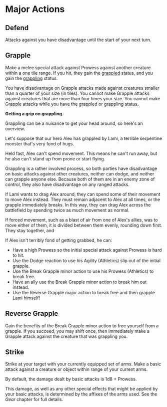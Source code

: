 # Major Actions

## Defend

Attacks against you have disadvantage until the start of your next turn.

## Grapple

Make a melee special attack against Prowess against another creature within a one tile range. If you hit, they gain the [grappled](../../conditions/statuses.md?id=grappled) status, and you gain the [grappling](../../conditions/statuses.md?id=grappling) status.

You have disadvantage on Grapple attacks made against creatures smaller than a quarter of your size (in tiles). You cannot make Grapple attacks against creatures that are more than four times your size. You cannot make Grapple attacks while you have the grappled or grappling status.

<div class="infobox">

**Getting a grip on grappling**

Grappling can be a nuisance to get your head around, so here's an overview.

Let's suppose that our hero Alex has grappled by Lami, a terrible serpentine monster that's very fond of hugs.

Held fast, Alex can't spend movement. This means he can't run away, but he also can't stand up from prone or start flying.

Grappling is a rather involved process, so both parties have disadvantage on basic attacks against other creatures, neither can dodge, and neither can grapple anyone else. Because both of them are in an enemy zone of control, they also have disadvantage on any ranged attacks.

If Lami wants to drag Alex around, they can spend some of their movement to move Alex instead. They must remain adjacent to Alex at all times, or the grapple immediately breaks. In this way, they can drag Alex across the battlefield by spending twice as much movement as normal.

If forced movement, such as a blast of air from one of Alex's allies, was to move either of them, it is divided between them evenly, rounding down first. They stay together, and

If Alex isn't terribly fond of getting grabbed, he can:

- Have a high Prowess so the initial special attack against Prowess is hard to hit.
- Use the Dodge reaction to use his Agility (Athletics) slip out of the initial grapple.
- Use the Break Grapple minor action to use his Prowess (Athletics) to break free.
- Have an ally use the Break Grapple minor action to break him out instead.
- Use the Reverse Grapple major action to break free and then grapple Lami himself!
</div>

## Reverse Grapple

Gain the benefits of the Break Grapple minor action to free yourself from a grapple. If you succeed, you may shift once, then immediately make a Grapple attack against the creature that was grappling you.

## Strike

Strike at your target with your currently equipped set of arms. Make a basic attack against a creature or object within range of your current arms.

By default, the damage dealt by basic attacks is 1d8 + Prowess.

This damage, as well as any other special effects that might be applied by your basic attacks, is determined by the affixes of the arms used. See the _Gear_ chapter for full details.
